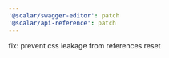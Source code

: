 ```yaml
---
'@scalar/swagger-editor': patch
'@scalar/api-reference': patch
---
```


fix: prevent css leakage from references reset
